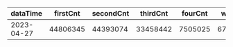 |dataTime|firstCnt|secondCnt|thirdCnt|fourCnt|winCnt|vrate|wrate|
|-|-|-|-|-|-|-|-|
|2023-04-27|44806345|44393074|33458442|7505025|6701424|86.7%|14.2%|